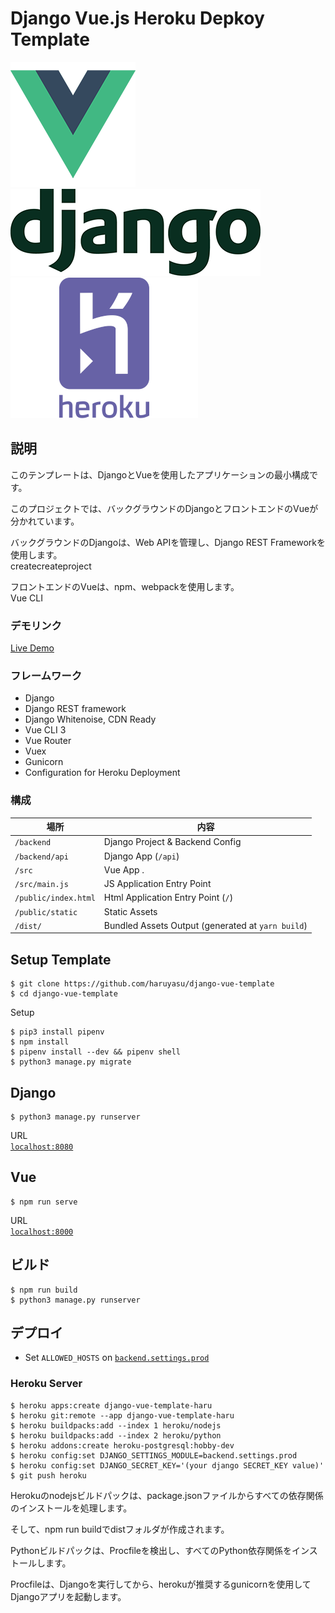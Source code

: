 # Django Vue.js Heroku Depkoy Template

![Vue Logo](/src/assets/logo-vue.png "Vue Logo")
![Django Logo](/src/assets/logo-django.png "Django Logo")
![Heroku Logo](/src/assets/logo-heroku.png "Heroku Logo")

## 説明

このテンプレートは、DjangoとVueを使用したアプリケーションの最小構成です。

このプロジェクトでは、バックグラウンドのDjangoとフロントエンドのVueが分かれています。

バックグラウンドのDjangoは、Web APIを管理し、Django REST Frameworkを使用します。  
createcreateproject


フロントエンドのVueは、npm、webpackを使用します。  
Vue CLI

### デモリンク

[Live Demo](https://django-vue-template-haru.herokuapp.com/)

### フレームワーク

* Django
* Django REST framework
* Django Whitenoise, CDN Ready
* Vue CLI 3
* Vue Router
* Vuex
* Gunicorn
* Configuration for Heroku Deployment

### 構成

| 場所             |  内容                                   |
|----------------------|--------------------------------------------|
| `/backend`           | Django Project & Backend Config            |
| `/backend/api`       | Django App (`/api`)                        |
| `/src`               | Vue App .                                  |
| `/src/main.js`       | JS Application Entry Point                 |
| `/public/index.html` | Html Application Entry Point (`/`)         |
| `/public/static`     | Static Assets                              |
| `/dist/`             | Bundled Assets Output (generated at `yarn build`) |

## Setup Template

```
$ git clone https://github.com/haruyasu/django-vue-template
$ cd django-vue-template
```

Setup  
```
$ pip3 install pipenv
$ npm install
$ pipenv install --dev && pipenv shell
$ python3 manage.py migrate
```

## Django

```
$ python3 manage.py runserver
```
URL  
[`localhost:8080`](http://localhost:8080/)

## Vue

```
$ npm run serve
```
URL  
[`localhost:8000`](http://localhost:8000/)

## ビルド
```
$ npm run build
$ python3 manage.py runserver
```

## デプロイ

* Set `ALLOWED_HOSTS` on [`backend.settings.prod`](/backend/settings/prod.py)

### Heroku Server

```
$ heroku apps:create django-vue-template-haru
$ heroku git:remote --app django-vue-template-haru
$ heroku buildpacks:add --index 1 heroku/nodejs
$ heroku buildpacks:add --index 2 heroku/python
$ heroku addons:create heroku-postgresql:hobby-dev
$ heroku config:set DJANGO_SETTINGS_MODULE=backend.settings.prod
$ heroku config:set DJANGO_SECRET_KEY='(your django SECRET_KEY value)'
$ git push heroku
```

Herokuのnodejsビルドパックは、package.jsonファイルからすべての依存関係のインストールを処理します。

そして、npm run buildでdistフォルダが作成されます。

Pythonビルドパックは、Procfileを検出し、すべてのPython依存関係をインストールします。

Procfileは、Djangoを実行してから、herokuが推奨するgunicornを使用してDjangoアプリを起動します。
